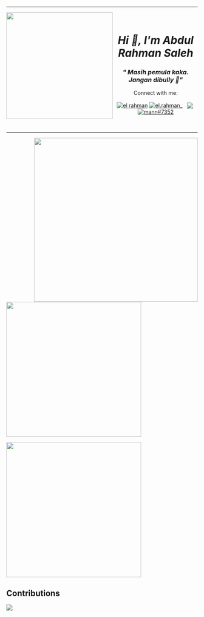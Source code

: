 - - - -
<img align="left" src="https://user-images.githubusercontent.com/64578787/128308039-6e03edc5-f519-493b-8cd3-0acae98f94e8.png" width="280"/>
<br>
  <h1 align="center"><i>Hi 👋, I'm Abdul Rahman Saleh</i></h1>
  <h3 align="center"><i>" Masih pemula kaka. Jangan dibully 👶"</i></h3>
  <p align="center">Connect with me:</p>
<p align="center">
<a href="https://facebook.com/elman72" target="_blank"><img align="center" src="https://img.icons8.com/color/50/000000/facebook-circled--v4.png" alt="el rahman" /></a>
<a href="https://instagram.com/el.rahman_" target="_blank"><img align="center" src="https://img.icons8.com/fluency/48/000000/instagram-new.png" alt="el.rahman_" /></a>
<a href="https://www.linkedin.com/in/abdul-rahman-saleh-714120217/" target="_blank"><img align="center" src="https://img.icons8.com/color/48/000000/linkedin.png" alt=""/></a>&nbsp;
<a href="mailto:abdulrahmansaleh152@gmail.com?subject=Hello" target="_blank"><img align="center" src="https://img.icons8.com/color/48/000000/gmail-new.png"/></a>&nbsp;
<a href="https://discord.gg/GUKrVSNbQ7" target="_blank"><img align="center" src="https://img.icons8.com/color/48/000000/discord--v2.png" alt="mann#7352" /></a>
</p> 
<br>


- - - -
<img align="right" src="https://user-images.githubusercontent.com/64578787/128322912-8489514b-c295-4ef5-97af-9ce848b6bd25.gif" width="431"/></a>

<p align="center">
<p><img align="center" src="https://github-readme-stats.vercel.app/api?username=elrahmaan&show_icons=true&theme=react&locale=en" width="355" ></p>
<p><img align="center" src="https://github-readme-stats.vercel.app/api/top-langs/?username=elrahmaan&layout=compact&theme=react" width="355"/></p>
</p>



## Contributions
<img src="https://github.com/elrahmaan/elrahmaan/blob/output/github-contribution-grid-snake.svg">

<!-- [![Top Langs](https://github-readme-stats.vercel.app/api?username=elrahmaan&show_icons=true&theme=react&locale=en)](https://github-readme-stats.vercel.app/api?username=elrahmaan&show_icons=true&theme=dark&locale=en) &nbsp;  [![Top Langs](https://github-readme-stats.vercel.app/api/top-langs/?username=elrahmaan&layout=compact&theme=react)](https://github.com/elrahmaan/github-readme-stats)
 -->


<!--
[![Top Langs](https://github-readme-stats.vercel.app/api/pin/?username=abdulrahmansaleh01&repo=flutter-memo-app&theme=react)](https://github.com/abdulrahmansaleh01/flutter-memo-app)  [![Top Langs](https://github-readme-stats.vercel.app/api/pin/?username=abdulrahmansaleh01&repo=codeigniter-esurvey-akademik&theme=react)](https://github.com/abdulrahmansaleh01/codeigniter-esurvey-akademik)-->
<!--
<a href="https://github.com/abdulrahmansaleh01/flutter-memo-app">
  <img align="center" src="https://github-readme-stats.vercel.app/api/pin/?username=abdulrahmansaleh01&repo=flutter-memo-app&theme=react" />
</a> 
<a href="https://github.com/abdulrahmansaleh01/codeigniter-esurvey-akademik">
  <img align="center" src="https://github-readme-stats.vercel.app/api/pin/?username=abdulrahmansaleh01&repo=codeigniter-esurvey-akademik&theme=react" />
</a>
-->




<!--
<a href="https://github.com/abdulrahmansaleh01/laravel-ecommerce-mzid">
  <img align="center" src="https://github-readme-stats.vercel.app/api/pin/?username=abdulrahmansaleh01&repo=laravel-ecommerce-mzid&theme=react" />
</a>-->
<!--
**abdulrahmansaleh01/abdulrahmansaleh01** is a ✨ _special_ ✨ repository because its `README.md` (this file) appears on your GitHub profile.

Here are some ideas to get you started:

- 🔭 I’m currently working on ...
- 🌱 I’m currently learning ...
- 👯 I’m looking to collaborate on ...
- 🤔 I’m looking for help with ...
- 💬 Ask me about ...
- 📫 How to reach me: ...
- 😄 Pronouns: ...
- ⚡ Fun fact: ...
-->
